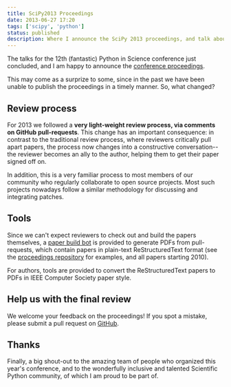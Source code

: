 ```yaml
---
title: SciPy2013 Proceedings
date: 2013-06-27 17:20
tags: ['scipy', 'python']
status: published
description: Where I announce the SciPy 2013 proceedings, and talk about how we did it.
---
```



The talks for the 12th (fantastic) Python in Science conference just concluded,
and I am happy to announce the
[conference proceedings](https://dl.dropboxusercontent.com/u/380268/scipy_2013_proceedings_draft.pdf).

This may come as a surprize to some, since in the past we have been unable to
publish the proceedings in a timely manner.  So, what changed?

## Review process

For 2013 we followed a **very light-weight review process, via comments on
GitHub pull-requests**.  This change has an important consequence: in contrast
to the traditional review process, where reviewers critically pull apart
papers, the process now changes into a constructive conversation--the reviewer
becomes an ally to the author, helping them to get their paper signed off on.

In addition, this is a very familiar process to most members of our community
who regularly collaborate to open source projects.  Most such projects nowadays
follow a similar methodology for discussing and integrating patches.

## Tools

Since we can't expect reviewers to check out and build the papers themselves, a
[paper build bot](http://stefan.pythonanywhere.com) is provided to generate
PDFs from pull-requests, which contain papers in plain-text ReStructuredText
format (see the
[proceedings repository](https://github.com/scipy/scipy_proceedings/tree/2013) for
examples, and all papers starting 2010).

For authors, tools are provided to convert the ReStructuredText papers to
PDFs in IEEE Computer Society paper style.

## Help us with the final review

We welcome your feedback on the proceedings!  If you spot a mistake, please
submit a pull request on
[GitHub](https://github.com/scipy/scipy_proceedings/tree/2013).

## Thanks

Finally, a big shout-out to the amazing team of people who organized this
year's conference, and to the wonderfully inclusive and talented Scientific
Python community, of which I am proud to be part of.
